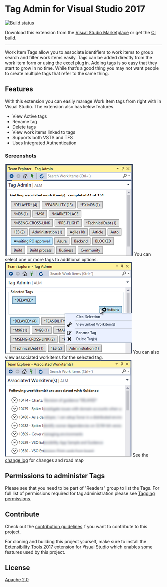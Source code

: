 # Tag Admin for Visual Studio 2017

[![Build status](https://ci.appveyor.com/api/projects/status/ll0pmvx51dosjr13?svg=true)](https://ci.appveyor.com/project/onlyutkarsh/tagadmin2017)

Download this extension from the [Visual Studio Marketplace](https://marketplace.visualstudio.com/items?itemName=UtkarshShigihalliandTarunArora.TagAdminforVisualStudio2017)
or get the [CI build](http://vsixgallery.com/extension/96554fd6-649e-46f9-9162-3291177d9379/).

---------------------------------------

Work Item Tags allow you to associate identifiers to work items to group search and filter work items easily. Tags can be added directly from the work item form or using the excel plug in. Adding tags is so easy that they start to grow in no time. While that’s a good thing you may not want people to create multiple tags that refer to the same thing. 








## Features

With this extension you can easily manage Work Item tags from right with in Visual Studio. The extension also has below features.
- View Active tags
- Rename tag
- Delete tags
- View work items linked to tags
- Supports both VSTS and TFS
- Uses Integrated Authentication

### Screenshots
![Main](screenshots/main.png)
You can select one or more tags to additional options.
![Options](screenshots/options.png)
You can also view associated workitems for the selected tag.
![Associated Wi](screenshots/associated-wi.png)
See the [change log](CHANGELOG.md) for changes and road map.
## Permissions to administer Tags

Please see that you need to be part of "Readers" group to list the Tags. For full list of permissions required for tag administration please see [Tagging permissions](https://msdn.microsoft.com/en-us/library/ms252587.aspx#Tag).

## Contribute
Check out the [contribution guidelines](CONTRIBUTING.md)
if you want to contribute to this project.

For cloning and building this project yourself, make sure
to install the
[Extensibility Tools 2017](https://marketplace.visualstudio.com/items?itemName=MadsKristensen.ExtensibilityTools)
extension for Visual Studio which enables some features
used by this project.

## License
[Apache 2.0](LICENSE)
